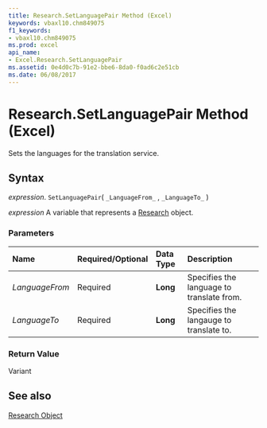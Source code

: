 ```yaml
---
title: Research.SetLanguagePair Method (Excel)
keywords: vbaxl10.chm849075
f1_keywords:
- vbaxl10.chm849075
ms.prod: excel
api_name:
- Excel.Research.SetLanguagePair
ms.assetid: 0e4d0c7b-91e2-bbe6-8da0-f0ad6c2e51cb
ms.date: 06/08/2017
---
```



# Research.SetLanguagePair Method (Excel)

Sets the languages for the translation service.


## Syntax

 _expression_. `SetLanguagePair`( `_LanguageFrom_` , `_LanguageTo_` )

 _expression_ A variable that represents a [Research](Excel.Research.md) object.


### Parameters



|**Name**|**Required/Optional**|**Data Type**|**Description**|
|:-----|:-----|:-----|:-----|
| _LanguageFrom_|Required| **Long**|Specifies the language to translate from.|
| _LanguageTo_|Required| **Long**|Specifies the langauge to translate to.|

### Return Value

Variant


## See also


[Research Object](Excel.Research.md)

